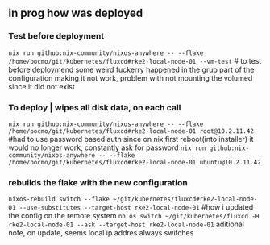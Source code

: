 ## in prog how was deployed

### Test before deployment
`nix run github:nix-community/nixos-anywhere -- --flake /home/bocmo/git/kubernetes/fluxcd#rke2-local-node-01 --vm-test` # to test before deploymend
some weird fuckerry happened in the grub part of the configuration making it not work, problem with not mounting the volumed since it did not exist

### To deploy | wipes all disk data, on each call
`nix run github:nix-community/nixos-anywhere -- --flake /home/bocmo/git/kubernetes/fluxcd#rke2-local-node-01 root@10.2.11.42` #had to use password based auth since on nix first reboot(into installer) it would no longer work, constantly ask for password
`nix run github:nix-community/nixos-anywhere -- --flake /home/bocmo/git/kubernetes/fluxcd#rke2-local-node-01 ubuntu@10.2.11.42`


### rebuilds the flake with the new configuration
`nixos-rebuild switch --flake ~/git/kubernetes/fluxcd#rke2-local-node-01 --use-substitutes --target-host rke2-local-node-01` #how i updated the config on the remote system
`nh os switch ~/git/kubernetes/fluxcd -H rke2-local-node-01 --ask --target-host rke2-local-node-01`
aditional note, on update, seems local ip addres always switches
